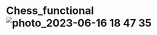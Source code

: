 # Chess_functional![photo_2023-06-16 18 47 35](https://github.com/MachineTrof/Chess_functional/assets/136832329/6059f150-bad5-4b1e-93b7-e385500117c9)
